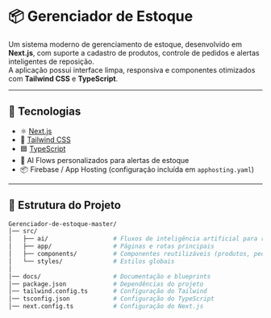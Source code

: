 # 📦 Gerenciador de Estoque

Um sistema moderno de gerenciamento de estoque, desenvolvido em **Next.js**, com suporte a cadastro de produtos, controle de pedidos e alertas inteligentes de reposição.  
A aplicação possui interface limpa, responsiva e componentes otimizados com **Tailwind CSS** e **TypeScript**.

---

## 🚀 Tecnologias

- ⚛️ [Next.js](https://nextjs.org/)  
- 🎨 [Tailwind CSS](https://tailwindcss.com/)  
- 🟦 [TypeScript](https://www.typescriptlang.org/)  
- 🤖 AI Flows personalizados para alertas de estoque  
- 📦 Firebase / App Hosting (configuração incluída em `apphosting.yaml`)  

---

## 📂 Estrutura do Projeto

```bash
Gerenciador-de-estoque-master/
│── src/
│   ├── ai/                  # Fluxos de inteligência artificial para reposição
│   ├── app/                 # Páginas e rotas principais
│   ├── components/          # Componentes reutilizáveis (produtos, pedidos, alertas)
│   └── styles/              # Estilos globais
│
│── docs/                    # Documentação e blueprints
│── package.json             # Dependências do projeto
│── tailwind.config.ts       # Configuração do Tailwind
│── tsconfig.json            # Configuração do TypeScript
│── next.config.ts           # Configuração do Next.js
